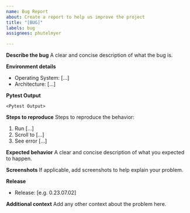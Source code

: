 ```yaml
---
name: Bug Report
about: Create a report to help us improve the project
title: "[BUG]"
labels: bug
assignees: phutelmyer

---
```


**Describe the bug**
A clear and concise description of what the bug is.

**Environment details**
* Operating System: [...]
* Architecture: [...]

**Pytest Output**
```
<Pytest Output>
```

**Steps to reproduce**
Steps to reproduce the behavior:
1. Run [...]
2. Scroll to [...]
3. See error [...]

**Expected behavior**
A clear and concise description of what you expected to happen.

**Screenshots**
If applicable, add screenshots to help explain your problem.

**Release**
 - Release: [e.g. 0.23.07.02]

**Additional context**
Add any other context about the problem here.
